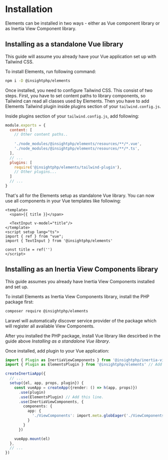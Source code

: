 # Installation

Elements can be installed in two ways - either as Vue component library or as Inertia View Component library. 

## Installing as a standalone Vue library

This guide will assume you already have your Vue application set up with Tailwind CSS.

To install Elements, run following command:
```sh
npm i -D @insightphp/elements
```

Once installed, you need to configure Tailwind CSS. This consist of two steps.
First, you have to set content paths to library components, so Tailwind can read all classes used by Elements.
Then you have to add Elements Tailwind plugin inside plugins section of your `tailwind.config.js`.

Inside plugins section of your `tailwind.config.js`, add following:
```javascript
module.exports = {
  content: [
    // Other content paths..
    
    './node_modules/@insightphp/elements/resources/**/*.vue',
    './node_modules/@insightphp/elements/resources/**/*.ts',
  ],
  // ...
  plugins: [
    require('@insightphp/elements/tailwind-plugin'),
    // Other plugins...
  ]
  // ...
}
```

That's all for the Elements setup as standalone Vue library. You can now use all components in your Vue templates like following:

```vue
<template>
  <span>{{ title }}</span>
  
  <TextInput v-model="title"/>
</template>
<script setup lang="ts">
import { ref } from "vue";
import { TextInput } from '@insightphp/elements'

const title = ref('')
</script>
```

## Installing as an Inertia View Components library

This guide assumes you already have Inertia View Components installed and set up.

To install Elements as Inertia View Components library, install the PHP package first:
```sh
composer require @insightphp/elements
```

Laravel will automatically discover service provider of the package which will register all available View Components.

After you installed the PHP package, install Vue library like descirbed in the guide above *Installing as a standalone Vue library*.

Once installed, add plugin to your Vue application:
```typescript
import { Plugin as InertiaViewComponents } from '@insightphp/inertia-view'
import { Plugin as ElementsPlugin } from '@insightphp/elements' // Add this import

createInertiaApp({
  // ...
  setup({el, app, props, plugin}) {
    const vueApp = createApp({render: () => h(app, props)})
      .use(plugin)
      .use(ElementsPlugin) // Add this line.
      .use(InertiaViewComponents, {
        components: {
          app: {
            './ViewComponents': import.meta.globEager('./ViewComponents/**/*.vue')
          }
        }
      })

    vueApp.mount(el)
  },
  // ...
})
```
